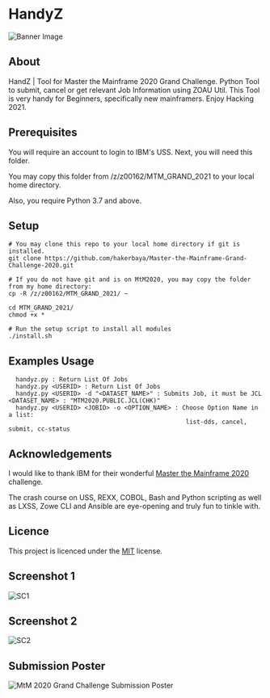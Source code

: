# HandyZ
![Banner Image](https://raw.githubusercontent.com/hakerbaya/Master-the-Mainframe-Grand-Challenge-2020/master/Screenshots/SC1.png)

## About
HandZ | Tool for Master the Mainframe 2020 Grand Challenge.
  Python Tool to submit, cancel or get relevant Job Information using ZOAU Util.
  This Tool is very handy for Beginners, specifically new mainframers.
  Enjoy Hacking 2021.

## Prerequisites
You will require an account to login to IBM's USS. Next, you will need this folder.

You may copy this folder from /z/z00162/MTM_GRAND_2021 to your local home directory.

Also, you require Python 3.7 and above.

## Setup
```
# You may clone this repo to your local home directory if git is installed.
git clone https://github.com/hakerbaya/Master-the-Mainframe-Grand-Challenge-2020.git

# If you do not have git and is on MtM2020, you may copy the folder from my home directory:
cp -R /z/z00162/MTM_GRAND_2021/ ~

cd MTM_GRAND_2021/
chmod +x *

# Run the setup script to install all modules
./install.sh
```


## Examples Usage
```
  handyz.py : Return List Of Jobs
  handyz.py <USERID> : Return List Of Jobs
  handyz.py <USERID> -d "<DATASET_NAME>" : Submits Job, it must be JCL  <DATASET_NAME> : "MTM2020.PUBLIC.JCL(CHK)"
  handyz.py <USERID> <JOBID> -o <OPTION_NAME> : Choose Option Name in a list:
                                                 list-dds, cancel, submit, cc-status
```

## Acknowledgements
I would like to thank IBM for their wonderful [Master the Mainframe 2020](https://www.ibm.com/it-infrastructure/z/education/master-the-mainframe) challenge.

The crash course on USS, REXX, COBOL, Bash and Python scripting as well as LXSS, Zowe CLI and Ansible are eye-opening and truly fun to tinkle with.


## Licence
This project is licenced under the [MIT](LICENSE) license.

## Screenshot 1
![SC1](https://raw.githubusercontent.com/hakerbaya/Master-the-Mainframe-Grand-Challenge-2020/master/Screenshots/SC2.png)
## Screenshot 2
![SC2](https://raw.githubusercontent.com/hakerbaya/Master-the-Mainframe-Grand-Challenge-2020/master/Screenshots/SC3.png)

## Submission Poster
![MtM 2020 Grand Challenge Submission Poster](https://raw.githubusercontent.com/hakerbaya/Master-the-Mainframe-Grand-Challenge-2020/master/Screenshots/POSTER.png)
